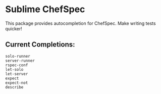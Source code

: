 # Sublime ChefSpec

This package provides autocompletion for ChefSpec. Make writing tests quicker!

## Current Completions:

```
solo-runner
server-runner
rspec-conf
let-solo
let-server
expect
expect-not
describe
```
